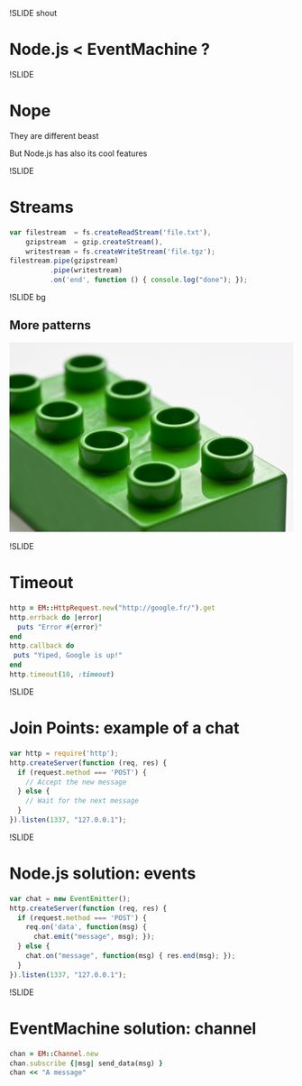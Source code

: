!SLIDE shout
# Node.js < EventMachine ? #

!SLIDE
# Nope #

They are different beast

But Node.js has also its cool features

!SLIDE
# Streams #

```js
var filestream  = fs.createReadStream('file.txt'),
    gzipstream  = gzip.createStream(),
    writestream = fs.createWriteStream('file.tgz');
filestream.pipe(gzipstream)
          .pipe(writestream)
          .on('end', function () { console.log("done"); });
```

!SLIDE bg
## More patterns ##
![Patterns](patterns.jpg)

!SLIDE
# Timeout #

```ruby
http = EM::HttpRequest.new("http://google.fr/").get
http.errback do |error|
  puts "Error #{error}"
end
http.callback do
 puts "Yiped, Google is up!"
end
http.timeout(10, :timeout)
```

!SLIDE
# Join Points: example of a chat #

```js
var http = require('http');
http.createServer(function (req, res) {
  if (request.method === 'POST') {
    // Accept the new message
  } else {
    // Wait for the next message
  }
}).listen(1337, "127.0.0.1");
```

!SLIDE
# Node.js solution: events #

```js
var chat = new EventEmitter();
http.createServer(function (req, res) {
  if (request.method === 'POST') {
    req.on('data', function(msg) {
      chat.emit("message", msg); });
  } else {
    chat.on("message", function(msg) { res.end(msg); });
  }
}).listen(1337, "127.0.0.1");
```

!SLIDE
# EventMachine solution: channel #

```ruby
chan = EM::Channel.new
chan.subscribe {|msg| send_data(msg) }
chan << "A message"
```

